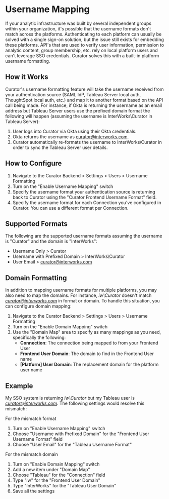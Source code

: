 # Username Mapping

If your analytic infrastructure was built by several independent groups within your organization, it's possible that the
username formats don't match across the platforms. Authenticating to each platform can usually be solved with a single
sign-on solution, but the issue still exists for embedding these platforms. API's that are used to verify user
information, permission to analytic content, group membership, etc. rely on local platform users and can't leverage SSO
credentials. Curator solves this with a built-in platform username formatting.

## How it Works

Curator's username formatting feature will take the username received from your authentication source (SAML IdP, Tableau
Server local auth, ThoughtSpot local auth, etc.) and map it to another format based on the API call being made. For
instance, if Okta is returning the username as an email address but Tableau Server users use the prefixed domain format
the following will happen (assuming the username is InterWorks\Curator in Tableau Server):

1. User logs into Curator via Okta using their Okta credentials.
2. Okta returns the username as <curator@interworks.com>.
3. Curator automatically re-formats the username to InterWorks\Curator in order to sync the Tableau Server user details.

## How to Configure

1. Navigate to the Curator Backend > Settings > Users > Username Formatting
2. Turn on the "Enable Username Mapping" switch
3. Specify the username format your authentication source is returning back to Curator using the "Curator Frontend
Username Format" field.
4. Specify the username format for each Connection you've configured in Curator. You can use a different format per Connection.

## Supported Formats

The following are the supported username formats assuming the username is "Curator" and the domain is "InterWorks":

* Username Only > Curator
* Username with Prefixed Domain > InterWorks\Curator
* User Email > <curator@interworks.com>

## Domain Formatting

In addition to mapping username formats for multiple platforms, you may also need to map the domains. For instance,
*iw\Curator* doesn't match *<curator@interworks.com>* in format or domain. To handle this situation, you can configure
domain mapping:

1. Navigate to the Curator Backend > Settings > Users > Username Formatting
2. Turn on the "Enable Domain Mapping" switch
3. Use the "Domain Map" area to specify as many mappings as you need, specifically the following:
	* **Connection**: The connection being mapped to from your Frontend User
	* **Frontend User Domain**: The domain to find in the Frontend User name
	* **[Platform] User Domain**: The replacement domain for the platform user name

## Example

My SSO system is returning *iw\Curator* but my Tableau user is *<curator@interworks.com>*. The following settings would
resolve this mismatch:

For the mismatch format

1. Turn on "Enable Username Mapping" switch
2. Choose "Username with Prefixed Domain" for the "Frontend User Username Format" field
3. Choose "User Email" for the "Tableau Username Format"

For the mismatch domain

1. Turn on "Enable Domain Mapping" switch
2. Add a new item under "Domain Map"
3. Choose "Tableau" for the "Connection" field
4. Type "iw" for the "Frontend User Domain"
5. Type "InterWorks" for the "Tableau User Domain"
6. Save all the settings
